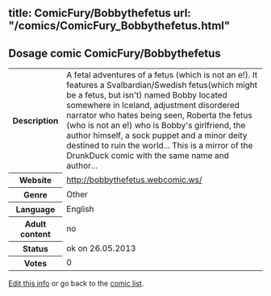 title: ComicFury/Bobbythefetus
url: "/comics/ComicFury_Bobbythefetus.html"
---
Dosage comic ComicFury/Bobbythefetus
-----------------------------------------

<p id="msg"></p>
<script type="text/javascript">
if (window.location.search === '?edit_info_mail=sent_ok') {
  var elem = document.getElementById("msg");
  elem.innerHTML = 'Edited information sucessfully sent for review, which is usually done daily. Thanks!';
  elem.className = 'ok';
}
</script>
<table class="comicinfo">
<tr>
<th>Description</th><td>A fetal adventures of a fetus (which is not an e!). It features a Svalbardian/Swedish fetus(which might be a fetus, but isn't) named Bobby located somewhere in Iceland, adjustment disordered narrator who hates being seen, Roberta the fetus (who is not an e!) who is Bobby's girlfriend, the author himself, a sock puppet and a minor deity destined to ruin the world... This is a mirror of the DrunkDuck comic with the same name and author...</td>
</tr>
<tr>
<th>Website</th><td><a href="http://bobbythefetus.webcomic.ws/">http://bobbythefetus.webcomic.ws/</a></td>
</tr>
<tr>
<th>Genre</th><td>Other</td>
</tr>
<tr>
<th>Language</th><td>English</td>
</tr>
<tr>
<th>Adult content</th><td>no</td>
</tr>
<tr>
<th>Status</th><td>ok on 26.05.2013</td>
</tr>
<tr>
<th>Votes</th><td>0</td>
</tr>
</table>

[Edit this info](ComicFury_Bobbythefetus_edit.html) or go back to the [comic list](../comic-index.html).
